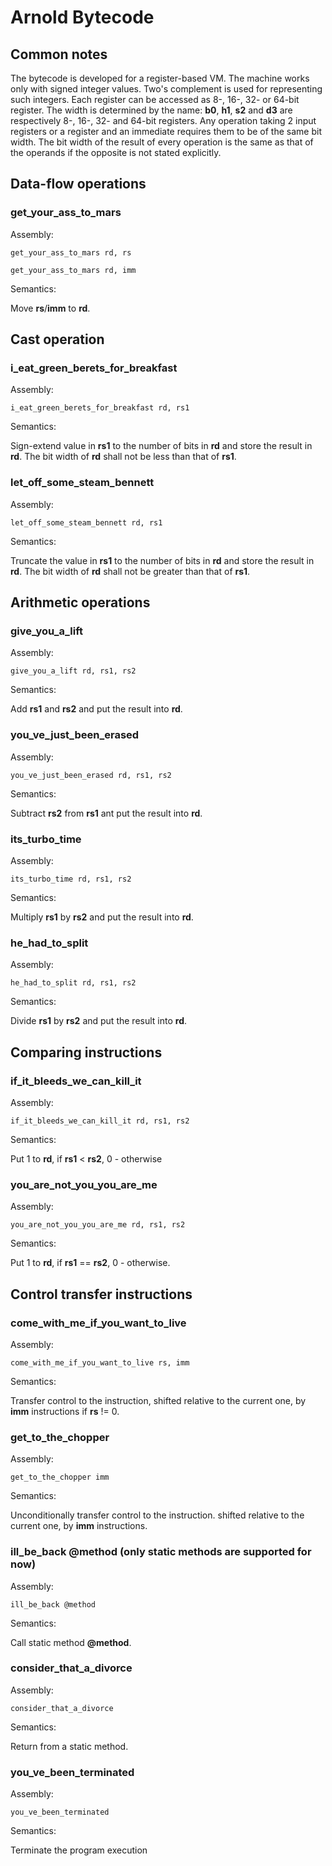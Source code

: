 # Arnold Bytecode

## Common notes

The bytecode is developed for a register-based VM. The machine works only with signed integer
values. Two's complement is used for representing such integers. Each register can be accessed as
8-, 16-, 32- or 64-bit register. The width is determined by the name: **b0**, **h1**, **s2** and
**d3** are respectively 8-, 16-, 32- and 64-bit registers. Any operation taking 2 input registers or
a register and an immediate requires them to be of the same bit width. The bit width of the result
of every operation is the same as that of the operands if the opposite is not stated explicitly.

## Data-flow operations

### get_your_ass_to_mars

Assembly:

`get_your_ass_to_mars rd, rs`

`get_your_ass_to_mars rd, imm`

Semantics:

Move **rs**/**imm** to **rd**.

## Cast operation

### i_eat_green_berets_for_breakfast

Assembly:

`i_eat_green_berets_for_breakfast rd, rs1`

Semantics:

Sign-extend value in **rs1** to the number of bits in **rd** and store the result in **rd**. The
bit width of **rd** shall not be less than that of **rs1**.

### let_off_some_steam_bennett

Assembly:

`let_off_some_steam_bennett rd, rs1`

Semantics:

Truncate the value in **rs1** to the number of bits in **rd** and store the result in **rd**. The
bit width of **rd** shall not be greater than that of **rs1**.

## Arithmetic operations

### give_you_a_lift

Assembly:

`give_you_a_lift rd, rs1, rs2`

Semantics:

Add **rs1** and **rs2** and put the result into **rd**.

### you_ve_just_been_erased

Assembly:

`you_ve_just_been_erased rd, rs1, rs2`

Semantics:

Subtract **rs2** from **rs1** ant put the result into **rd**.

### its_turbo_time

Assembly:

`its_turbo_time rd, rs1, rs2`

Semantics:

Multiply **rs1** by **rs2** and put the result into **rd**.

### he_had_to_split

Assembly:

`he_had_to_split rd, rs1, rs2`

Semantics:

Divide **rs1** by **rs2** and put the result into **rd**.

## Comparing instructions

### if_it_bleeds_we_can_kill_it

Assembly:

`if_it_bleeds_we_can_kill_it rd, rs1, rs2`

Semantics:

Put 1 to **rd**, if **rs1** < **rs2**, 0 - otherwise

### you_are_not_you_you_are_me

Assembly:

`you_are_not_you_you_are_me rd, rs1, rs2`

Semantics:

Put 1 to **rd**, if **rs1** == **rs2**, 0 - otherwise.

## Control transfer instructions

### come_with_me_if_you_want_to_live

Assembly:

`come_with_me_if_you_want_to_live rs, imm`

Semantics:

Transfer control to the instruction, shifted relative to the current one, by **imm** instructions if
**rs** != 0.

### get_to_the_chopper

Assembly:

`get_to_the_chopper imm`

Semantics:

Unconditionally transfer control to the instruction. shifted relative to the current one, by **imm**
instructions.

### ill_be_back @method (only static methods are supported for now)

Assembly:

`ill_be_back @method`

Semantics:

Call static method **@method**.

### consider_that_a_divorce

Assembly:

`consider_that_a_divorce`

Semantics:

Return from a static method.

### you_ve_been_terminated

Assembly:

`you_ve_been_terminated`

Semantics:

Terminate the program execution
